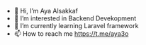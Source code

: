 - 👋 Hi, I’m Aya Alsakkaf
- 👀 I’m interested in Backend Devekopment
- 🌱 I’m currently learning Laravel framework
- 📫 How to reach me https://t.me/aya3o 

<!---
aya3o is a ✨ special ✨ repository because its `README.md` (this file) appears on your GitHub profile.
You can click the Preview link to take a look at your changes.
--->
